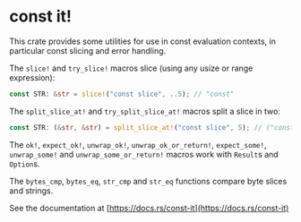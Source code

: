 # const it!

This crate provides some utilities for use in const evaluation contexts, in particular
const slicing and error handling.

The `slice!` and `try_slice!` macros slice (using any usize or range expression):
```rust
const STR: &str = slice!("const slice", ..5); // "const"
```

The `split_slice_at!` and `try_split_slice_at!` macros split a slice in two:
```rust
const STR: (&str, &str) = split_slice_at!("const slice", 5); // ("const", " slice")
```

The `ok!`, `expect_ok!`, `unwrap_ok!`, `unwrap_ok_or_return!`, `expect_some!`, `unwrap_some!`
and `unwrap_some_or_return!` macros work with `Result`s and `Option`s.

The `bytes_cmp`, `bytes_eq`, `str_cmp` and `str_eq` functions compare byte
slices and strings.

See the documentation at [https://docs.rs/const-it](https://docs.rs/const-it)

